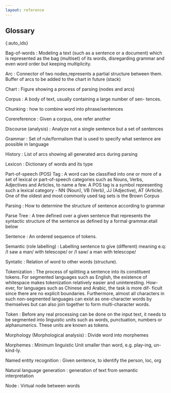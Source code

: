 ```yaml
---
layout: reference
---
```


## Glossary
{:auto_ids}

Bag-of-words
: Modeling a text (such as a sentence or a document) which is represented as the bag (multiset) of its words, disregarding grammar and even word order but keeping multiplicity.

Arc
: Connector of two nodes,represents a partial structure between them. Buffer of arcs to be added to the chart in future (stack)

Chart 
: Figure showing a process of parsing (nodes and arcs)

Corpus
: A body of text, usually containing a large number of sen-
tences.

Chunking
: how to combine word into phrase/sentences

Corereference
: Given a corpus, one refer another

Discourse (analysis)
: Analyze not a single sentence but a set of sentences

Grammar
: Set of rule/formalism that is used to specify what sentence are possible in language

History
: List of arcs showing all generated arcs during parsing

Lexicon
: Dictionary of words and its type

Part-of-speech  (POS)  Tag
: A word can be classified into one or
more of a set of lexical or part-of-speech categories such as
Nouns, Verbs, Adjectives and Articles, to name a few. A POS tag is a symbol
representing such a lexical category - NN (Noun),  VB (Verb), JJ (Adjective),
AT (Article). One of the oldest and most commonly used tag sets is
the Brown Corpus

Parsing
: How to determine the structure of sentence according to grammar

Parse Tree
: A tree defined over a given sentence that represents the
syntactic structure of the sentence as defined by a formal grammar.etail below

Sentence
: An ordered sequence of tokens.

Semantic (role labelling)
: Labelling sentence to give (different) meaning
  e.q: /I saw a man/ with telescope/ or /I saw/ a man with telescope/

Syntatic
: Relation of word to other words (structure).

Tokenization
: The process of splitting a sentence into its constituent
tokens.  For segmented languages such as English, the existence of
whitespace makes tokenization relatively easier and uninteresting. How-
ever, for languages such as Chinese and Arabic, the task is more dif-
ficult since there are no explicit boundaries. Furthermore, almost all
characters in such non-segmented languages can exist as one-character
words by themselves but can also join together to form multi-character
words.

Token
: Before any real processing can be done on the input text, it
needs to be segmented into linguistic units such as words, punctuation,
numbers or alphanumerics. These units are known as tokens.

Morphology (Morphological analysis)
: Divide word into morphemes

Morphemes
: Minimum linguistic Unit smaller than word, e.g. play-ing, un-kind-ly.

Named entity recognition
: Given sentence, to identify the person, loc, org

Natural language generation
: generation of text from semantic interpretation

Node
: Virtual node between words

